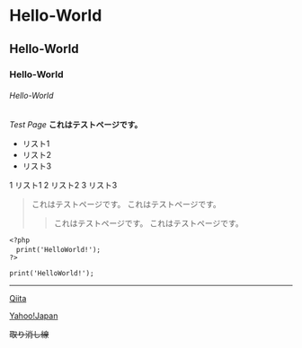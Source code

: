 # Hello-World
## Hello-World
### Hello-World
###### Hello-World

*Test Page*
**これはテストページです。**

* リスト1
* リスト2
* リスト3

1 リスト1
2 リスト2
3 リスト3

>これはテストページです。
>これはテストページです。
>>これはテストページです。
>>これはテストページです。

````
<?php
　print('HelloWorld!');
?>
````

`print('HelloWorld!');`

---

[Qiita](http://qiita.com/)

[Yahoo!Japan](http://www.yahoo.co.jp/)

~~取り消し線~~
